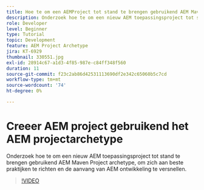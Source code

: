 ```yaml
---
title: Hoe te om een AEMProject tot stand te brengen gebruikend AEM Maven Project Archetype
description: Onderzoek hoe te om een nieuw AEM toepassingsproject tot stand te brengen gebruikend AEM Maven Project archetype, om zich aan beste praktijken te richten en de aanvang van AEM ontwikkeling te versnellen.
role: Developer
level: Beginner
type: Tutorial
topic: Development
feature: AEM Project Archetype
jira: KT-6929
thumbnail: 330551.jpg
exl-id: 28914c67-a1d3-4f85-987e-c84ff348f560
duration: 11
source-git-commit: f23c2ab86d42531113690df2e342c65060b5c7cd
workflow-type: tm+mt
source-wordcount: '74'
ht-degree: 0%

---
```


# Creeer AEM project gebruikend het AEM projectarchetype

Onderzoek hoe te om een nieuw AEM toepassingsproject tot stand te brengen gebruikend AEM Maven Project archetype, om zich aan beste praktijken te richten en de aanvang van AEM ontwikkeling te versnellen.

>[!VIDEO](https://video.tv.adobe.com/v/330551?quality=12&learn=on)

